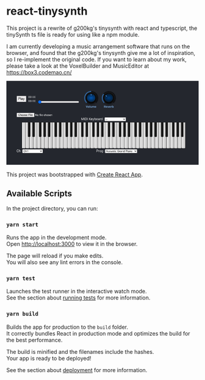 # react-tinysynth

This project is a rewrite of g200kg's tinysynth with react and typescript, the tinySynth ts file is ready for using like a npm module.

I am currently developing a music arrangement software that runs on the browser, and found that the g200kg's tinysynth give me a lot of inspiration, so I re-implement the original code. If you want to learn about my work, please take a look at the VoxelBuilder and MusicEditor at https://box3.codemao.cn/ 

![react-tinysynth](./public/demo.png)

This project was bootstrapped with [Create React App](https://github.com/facebook/create-react-app).

## Available Scripts

In the project directory, you can run:

### `yarn start`

Runs the app in the development mode.<br />
Open [http://localhost:3000](http://localhost:3000) to view it in the browser.

The page will reload if you make edits.<br />
You will also see any lint errors in the console.

### `yarn test`

Launches the test runner in the interactive watch mode.<br />
See the section about [running tests](https://facebook.github.io/create-react-app/docs/running-tests) for more information.

### `yarn build`

Builds the app for production to the `build` folder.<br />
It correctly bundles React in production mode and optimizes the build for the best performance.

The build is minified and the filenames include the hashes.<br />
Your app is ready to be deployed!

See the section about [deployment](https://facebook.github.io/create-react-app/docs/deployment) for more information.
